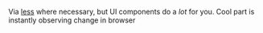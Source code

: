 Via [less](https://lesscss.org) where necessary, but UI components do a _lot_ for you. Cool part is instantly observing change in browser